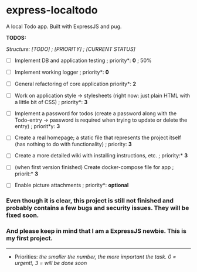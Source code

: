# express-localtodo
A local Todo app. Built with ExpressJS and pug.

**TODOS:**

*Structure: [TODO] ; [PRIORITY] ; [CURRENT STATUS]*

- [ ] Implement DB and application testing ; priority*: **0** ; 50%
- [ ] Implement working logger ; priority*: **0**
- [ ] General refactoring of core application priority*: **2**
- [ ] Work on application style -> stylesheets (right now: just plain HTML with a little bit of CSS) ; priority*: **3**
- [ ] Implement a password for todos (create a password along with the Todo-entry -> password is required when trying to update or delete the entry)
; priorit*y: **3**
- [ ] Create a real homepage; a static file that represents the project itself (has nothing to do with functionality) ; priority: **3**
- [ ] Create a more detailed wiki with installing instructions, etc. 
; priority:* **3**
- [ ] (when first version finished) Create docker-compose file for app
; priorit:* **3**
- [ ] Enable picture attachments ; priority*: **optional**


### Even though it is clear, this project is still not finished and probably contains a few bugs and security issues. They will be fixed soon.

### And please keep in mind that I am a ExpressJS newbie. This is my first project.


---
* Priorities:
*the smaller the number, the more important the task. 0 = urgent!, 3 = will be done soon*
